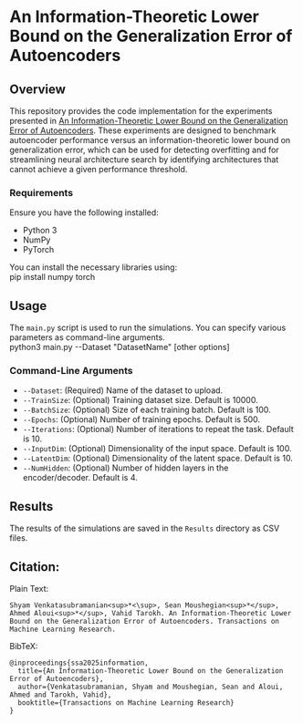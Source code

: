 # An Information-Theoretic Lower Bound on the Generalization Error of Autoencoders

## Overview
This repository provides the code implementation for the experiments presented in [An Information-Theoretic Lower Bound on the Generalization Error of Autoencoders](https://openreview.net/forum?id=0esF0M467w). These experiments are designed to benchmark autoencoder performance versus an information-theoretic lower bound on generalization error, which can be used for detecting overfitting and for streamlining neural architecture search by identifying architectures that cannot achieve a given performance threshold.

### Requirements

Ensure you have the following installed:
- Python 3
- NumPy
- PyTorch

You can install the necessary libraries using: \
pip install numpy torch

## Usage

The `main.py` script is used to run the simulations. You can specify various parameters as command-line arguments. \
python3 main.py --Dataset "DatasetName" [other options]

### Command-Line Arguments

- `--Dataset`: (Required) Name of the dataset to upload.
- `--TrainSize`: (Optional) Training dataset size. Default is 10000.
- `--BatchSize`: (Optional) Size of each training batch. Default is 100.
- `--Epochs`: (Optional) Number of training epochs. Default is 500.
- `--Iterations`: (Optional) Number of iterations to repeat the task. Default is 10.
- `--InputDim`: (Optional) Dimensionality of the input space. Default is 100.
- `--LatentDim`: (Optional) Dimensionality of the latent space. Default is 10.
- `--NumHidden`: (Optional) Number of hidden layers in the encoder/decoder. Default is 4.

## Results

The results of the simulations are saved in the `Results` directory as CSV files.

## Citation: 

Plain Text:
```
Shyam Venkatasubramanian<sup>*<\sup>, Sean Moushegian<sup>*</sup>, Ahmed Aloui<sup>*</sup>, Vahid Tarokh. An Information-Theoretic Lower Bound on the Generalization Error of Autoencoders. Transactions on Machine Learning Research.
```
BibTeX:
```
@inproceedings{ssa2025information,
  title={An Information-Theoretic Lower Bound on the Generalization Error of Autoencoders},
  author={Venkatasubramanian, Shyam and Moushegian, Sean and Aloui, Ahmed and Tarokh, Vahid},
  booktitle={Transactions on Machine Learning Research}
}
```
